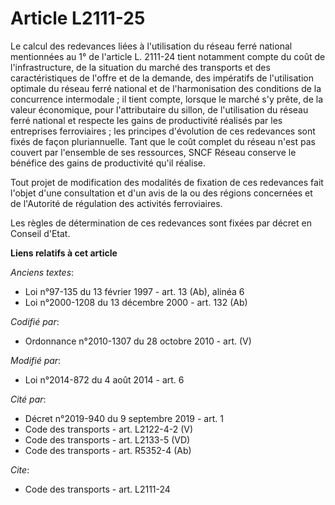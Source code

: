 # Article L2111-25

Le calcul des redevances liées à l'utilisation du réseau ferré national mentionnées au 1° de l'article L. 2111-24 tient
notamment compte du coût de l'infrastructure, de la situation du marché des transports et des caractéristiques de l'offre et
de la demande, des impératifs de l'utilisation optimale du réseau ferré national et de l'harmonisation des conditions de la
concurrence intermodale ; il tient compte, lorsque le marché s'y prête, de la valeur économique, pour l'attributaire du
sillon, de l'utilisation du réseau ferré national et respecte les gains de productivité réalisés par les entreprises
ferroviaires ; les principes d'évolution de ces redevances sont fixés de façon pluriannuelle. Tant que le coût complet du
réseau n'est pas couvert par l'ensemble de ses ressources, SNCF Réseau conserve le bénéfice des gains de productivité qu'il
réalise. 

Tout projet de modification des modalités de fixation de ces redevances fait l'objet d'une consultation et d'un avis de la ou
des régions concernées et de l'Autorité de régulation des activités ferroviaires. 

Les règles de détermination de ces redevances sont fixées par décret en Conseil d'Etat.

**Liens relatifs à cet article**

_Anciens textes_:

  - Loi n°97-135 du 13 février 1997 - art. 13 (Ab), alinéa 6
  - Loi n°2000-1208 du 13 décembre 2000 - art. 132 (Ab)

_Codifié par_:

  - Ordonnance n°2010-1307 du 28 octobre 2010 - art. (V)

_Modifié par_:

  - Loi n°2014-872 du 4 août 2014 - art. 6

_Cité par_:

  - Décret n°2019-940 du 9 septembre 2019 - art. 1
  - Code des transports - art. L2122-4-2 (V)
  - Code des transports - art. L2133-5 (VD)
  - Code des transports - art. R5352-4 (Ab)

_Cite_:

  - Code des transports - art. L2111-24
